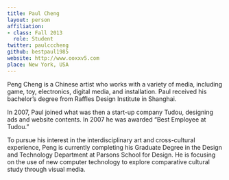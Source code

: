 ```yaml
---
title: Paul Cheng
layout: person
affiliation:
- class: Fall 2013
  role: Student
twitter: paulcccheng
github: bestpaul1985
website: http://www.ooxxv5.com
place: New York, USA
---
```

Peng Cheng is a Chinese artist who works with a variety of media, including game, toy, electronics, digital media, and installation. Paul received his bachelor’s degree from Raffles Design Institute in Shanghai.

In 2007, Paul joined what was then a start-up company Tudou, designing ads and website contents. In 2007 he was awarded “Best Employee at Tudou.”

To pursue his interest in the interdisciplinary art and cross-cultural experience, Peng is currently completing his Graduate Degree in the Design and Technology Department at Parsons School for Design. He is focusing on the use of new computer technology to explore comparative cultural study through visual media.
